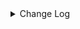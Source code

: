 <details><summary> Change Log </summary>

| Change | Commit | Version |
| --- | --- | --- |
|fix code style|https://github.com/apache/seatunnel/commit/d62342aa5| dev |
|[maven-release-plugin] prepare for next development iteration|https://github.com/apache/seatunnel/commit/dca66b78d| dev |
|[maven-release-plugin] prepare release 2.3.10|https://github.com/apache/seatunnel/commit/5c8a4c03d|2.3.10|
|[Fix] [Mongo-cdc] Fallback to timestamp startup mode when resume token has expired (#8754)|https://github.com/apache/seatunnel/commit/afc990d84|2.3.10|
|[Improve] restruct connector common options (#8634)|https://github.com/apache/seatunnel/commit/f3499a6ee|2.3.10|
|[Feature][Mongodb-CDC] Support multi-table read (#8029)|https://github.com/apache/seatunnel/commit/49cbaeb9b|2.3.9|
|[Bug][connectors-v2] fix mongodb bson convert exception (#8044)|https://github.com/apache/seatunnel/commit/b222c13f2|2.3.9|
|[Feature][Core] Support cdc task ddl restore for zeta (#7463)|https://github.com/apache/seatunnel/commit/8e322281e|2.3.9|
|[Feature][Transform-v2] Add metadata transform (#7899)|https://github.com/apache/seatunnel/commit/699d16552|2.3.9|
|[Bug][Connector-v2] MongoDB CDC Set SeatunnelRow&#x27;s tableId (#7935)|https://github.com/apache/seatunnel/commit/f3970d618|2.3.9|
|[Improve] Add conditional of start.mode with timestamp in mongo cdc option rule (#6770)|https://github.com/apache/seatunnel/commit/65ae7782c|2.3.6|
|[Fix][Connector-V2] Fix connector support SPI but without no args constructor (#6551)|https://github.com/apache/seatunnel/commit/5f3c9c36a|2.3.5|
|[Improve][CDC] Optimize memory allocation for snapshot split reading (#6281)|https://github.com/apache/seatunnel/commit/485664583|2.3.5|
|[Fix][Connector-V2] Fix mongodb cdc start up mode option values not right (#6338)|https://github.com/apache/seatunnel/commit/c07f56fbc|2.3.5|
|[Improve][Common] Introduce new error define rule (#5793)|https://github.com/apache/seatunnel/commit/9d1b2582b|2.3.4|
|[Bug][CDC] Fix state recovery error when switching a single table to multiple tables (#5784)|https://github.com/apache/seatunnel/commit/37fcff347|2.3.4|
|[Improve][CDC] Clean unused code (#5785)|https://github.com/apache/seatunnel/commit/b5a66d3db|2.3.4|
|[Dependency]Bump org.apache.avro:avro (#5583)|https://github.com/apache/seatunnel/commit/bb791a6d9|2.3.4|
|[Improve] Remove catalog tag for config file (#5645)|https://github.com/apache/seatunnel/commit/dc509aa08|2.3.4|
|[Improve][Pom] Add junit4 to the root pom (#5611)|https://github.com/apache/seatunnel/commit/7b4f7db2a|2.3.4|
|[Feature][CDC] Support MongoDB CDC running on flink (#5644)|https://github.com/apache/seatunnel/commit/8c569b154|2.3.4|
|[Improve] Refactor CatalogTable and add `SeaTunnelSource::getProducedCatalogTables` (#5562)|https://github.com/apache/seatunnel/commit/41173357f|2.3.4|
|[BUG][Connector-V2][Mongo-cdc] Incremental data kind error in snapshot phase (#5184)|https://github.com/apache/seatunnel/commit/ead1c5fd8|2.3.3|
|[Hotfix]Fix array index anomalies caused by #5057 (#5195)|https://github.com/apache/seatunnel/commit/1c3342950|2.3.3|
|[Hotfix][MongodbCDC]Refine data format to adapt to universal logic (#5162)|https://github.com/apache/seatunnel/commit/4b4b5f964|2.3.3|
|[Hotfix][Mongodb cdc] Solve startup resume token is negative (#5143)|https://github.com/apache/seatunnel/commit/e964c03dc|2.3.3|
|[Hotfix]Fix mongodb cdc e2e instability (#5128)|https://github.com/apache/seatunnel/commit/6f30b2966|2.3.3|
|[Feature][connector-v2][mongodbcdc]Support source mongodb cdc (#4923)|https://github.com/apache/seatunnel/commit/d729fcba4|2.3.3|

</details>
